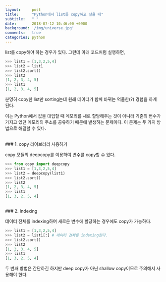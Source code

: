 ```yaml
---
layout:     post
title:      "Python에서 list를 copy하고 싶을 때"
subtitle:   " "
date:       2018-07-12 10:46:00 +0900
background: '/img/universe.jpg'
comments:   true
categories: python
---
```



list를 copy해야 하는 경우가 있다. 그런데 아래 코드처럼 실행하면,

```python
>>> list1 = [1,3,2,5,4]
>>> list2 = list1
>>> list2.sort()
>>> list2
[1, 2, 3, 4, 5]
>>> list1
[1, 2, 3, 4, 5]
```

분명히 copy한 list만 sorting는데 원래 데이터가 함께 바뀌는 억울한(?) 경험을 하게 된다.

이는 Python에서 값을 대입할 때 메모리를 새로 할당해주는 것이 아니라 기존의 변수가 가지고 있던 메모리의 주소를 공유하기 때문에 발생하는 문제이다. 이 문제는 두 가지 방법으로 해결할 수 있다.

<br>
### 1. copy 라이브러리 사용하기

copy 모듈의 deepcopy를 이용하여 변수를 copy할 수 있다.
```python
>>> from copy import deepcopy
>>> list1 = [1,3,2,5,4]
>>> list2 = deepcopy(list1)
>>> list2.sort()
>>> list2
[1, 2, 3, 4, 5]
>>> list1
[1, 3, 2, 5, 4]
```
<br>
### 2. Indexing

데이터 전체를 indexing하여 새로운 변수에 할당하는 경우에도 copy가 가능하다.

```python
>>> list1 = [1,3,2,5,4]
>>> list2 = list1[:] # 데이터 전체를 indexing한다.
>>> list2.sort()
>>> list2
[1, 2, 3, 4, 5]
>>> list1
[1, 3, 2, 5, 4]
```

두 번째 방법은 간단하긴 하지만 deep copy가 아닌 shallow copy이므로 주의해서 사용해야 한다.